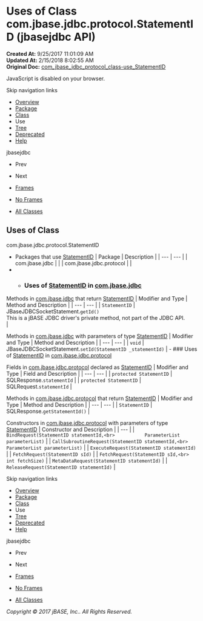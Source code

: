 # Uses of Class com.jbase.jdbc.protocol.StatementID (jbasejdbc   API)

**Created At:** 9/25/2017 11:01:09 AM  
**Updated At:** 2/15/2018 8:02:55 AM  
**Original Doc:** [com_jbase_jdbc_protocol_class-use_StatementID](https://docs.jbase.com/39241-class-use/com_jbase_jdbc_protocol_class-use_StatementID)  

<!--<br>    try {<br>        if (location.href.indexOf('is-external=true') == -1) {<br>            parent.document.title="Uses of Class com.jbase.jdbc.protocol.StatementID (jbasejdbc   API)";<br>        }<br>    }<br>    catch(err) {<br>    }<br>//-->
JavaScript is disabled on your browser.

Skip navigation links

- [Overview](../../../../../overview-summary.html)
- [Package](./../../com.jbase.jdbc.protocol-%28jbasejdbc---api%29)
- [Class](./../../statementid-%28jbasejdbc-api%29 "class in com.jbase.jdbc.protocol")
- Use
- [Tree](./../../com.jbase.jdbc.protocol-class-hierarchy-%28jbasejdbc---api%29)
- [Deprecated](../../../../../deprecated-list.html)
- [Help](../../../../../help-doc.html)


jbasejdbc <br>

- Prev
- Next


- [Frames](./.)
- [No Frames](./.)


- [All Classes](../../../../../allclasses-noframe.html)


<!--<br>  allClassesLink = document.getElementById("allclasses\_navbar\_top");<br>  if(window==top) {<br>    allClassesLink.style.display = "block";<br>  }<br>  else {<br>    allClassesLink.style.display = "none";<br>  }<br>  //-->

## Uses of Class
com.jbase.jdbc.protocol.StatementID

- Packages that use [StatementID](./../../statementid-%28jbasejdbc-api%29 "class in com.jbase.jdbc.protocol") | Package | Description |
| --- | --- |
| com.jbase.jdbc |   |
| com.jbase.jdbc.protocol |   |
- - ### Uses of [StatementID](./../../statementid-%28jbasejdbc-api%29 "class in com.jbase.jdbc.protocol") in [com.jbase.jdbc](./../../../jbase-jdbc-api)


Methods in [com.jbase.jdbc](./../../../jbase-jdbc-api) that return [StatementID](./../../statementid-%28jbasejdbc-api%29 "class in com.jbase.jdbc.protocol") | Modifier and Type | Method and Description |
| --- | --- |
| `StatementID` | JBaseJDBCSocketStatement.`getId()`<br>This is a jBASE JDBC driver's private method, not part of the JDBC API.<br> |



Methods in [com.jbase.jdbc](./../../../jbase-jdbc-api) with parameters of type [StatementID](./../../statementid-%28jbasejdbc-api%29 "class in com.jbase.jdbc.protocol") | Modifier and Type | Method and Description |
| --- | --- |
| `void` | JBaseJDBCSocketStatement.`setId(StatementID _statementId)`  |
    - ### Uses of [StatementID](./../../statementid-%28jbasejdbc-api%29 "class in com.jbase.jdbc.protocol") in [com.jbase.jdbc.protocol](./../../com.jbase.jdbc.protocol-%28jbasejdbc---api%29)


Fields in [com.jbase.jdbc.protocol](./../../com.jbase.jdbc.protocol-%28jbasejdbc---api%29) declared as [StatementID](./../../statementid-%28jbasejdbc-api%29 "class in com.jbase.jdbc.protocol") | Modifier and Type | Field and Description |
| --- | --- |
| `protected StatementID` | SQLResponse.`statementId`  |
| `protected StatementID` | SQLRequest.`statementId`  |



Methods in [com.jbase.jdbc.protocol](./../../com.jbase.jdbc.protocol-%28jbasejdbc---api%29) that return [StatementID](./../../statementid-%28jbasejdbc-api%29 "class in com.jbase.jdbc.protocol") | Modifier and Type | Method and Description |
| --- | --- |
| `StatementID` | SQLResponse.`getStatementId()`  |



Constructors in [com.jbase.jdbc.protocol](./../../com.jbase.jdbc.protocol-%28jbasejdbc---api%29) with parameters of type [StatementID](./../../statementid-%28jbasejdbc-api%29 "class in com.jbase.jdbc.protocol") | Constructor and Description |
| --- |
| `BindRequest(StatementID statementId,<br>           ParameterList parameterList)`  |
| `CallSubroutineRequest(StatementID statementId,<br>                     ParameterList parameterList)`  |
| `ExecuteRequest(StatementID statementId)`  |
| `FetchRequest(StatementID sId)`  |
| `FetchRequest(StatementID sId,<br>            int fetchSize)`  |
| `MetaDataRequest(StatementID statementId)`  |
| `ReleaseRequest(StatementID statementId)`  |

Skip navigation links

- [Overview](../../../../../overview-summary.html)
- [Package](./../../com.jbase.jdbc.protocol-%28jbasejdbc---api%29)
- [Class](./../../statementid-%28jbasejdbc-api%29 "class in com.jbase.jdbc.protocol")
- Use
- [Tree](./../../com.jbase.jdbc.protocol-class-hierarchy-%28jbasejdbc---api%29)
- [Deprecated](../../../../../deprecated-list.html)
- [Help](../../../../../help-doc.html)


jbasejdbc <br>

- Prev
- Next


- [Frames](./.)
- [No Frames](./.)


- [All Classes](../../../../../allclasses-noframe.html)


<!--<br>  allClassesLink = document.getElementById("allclasses\_navbar\_bottom");<br>  if(window==top) {<br>    allClassesLink.style.display = "block";<br>  }<br>  else {<br>    allClassesLink.style.display = "none";<br>  }<br>  //-->

*Copyright © 2017 jBASE, Inc.. All Rights Reserved.*

